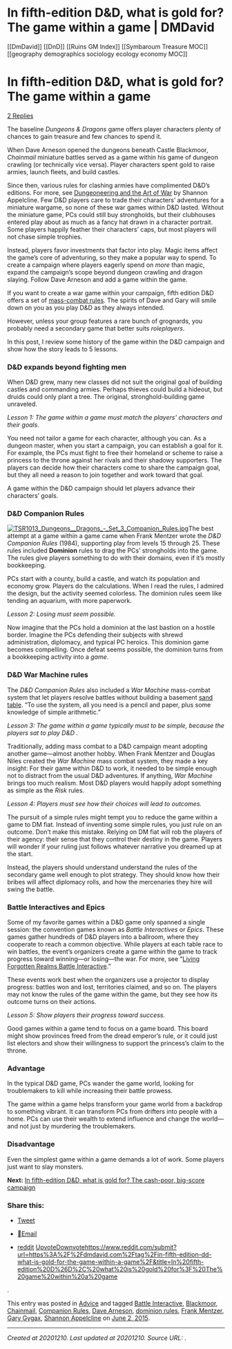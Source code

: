 # In fifth-edition D&D, what is gold for? The game within a game | DMDavid


[[DmDavid]] [[DnD]] [[Ruins GM Index]] [[Symbaroum Treasure MOC]] [[geography demographics sociology ecology economy MOC]]




# In fifth-edition D&D, what is gold for? The game within a game

[2 Replies](https://dmdavid.com/tag/in-fifth-edition-dd-what-is-gold-for-the-game-within-a-game/#comments)

The baseline _Dungeons & Dragons_ game offers player characters plenty of chances to gain treasure and few chances to spend it.

When Dave Arneson opened the dungeons beneath Castle Blackmoor, _Chainmail_ miniature battles served as a game within his game of dungeon crawling (or technically vice versa). Player characters spent gold to raise armies, launch fleets, and build castles.

Since then, various rules for clashing armies have complimented D&D’s editions. For more, see [Dungeoneering and the Art of War](http://dnd.wizards.com/articles/features/dungeoneering-and-art-war) by Shannon Appelcline. Few D&D players care to trade their characters’ adventures for a miniature wargame, so none of these war games within D&D lasted. Without the miniature game, PCs could still buy strongholds, but their clubhouses entered play about as much as a fancy hat drawn in a character portrait. Some players happily feather their characters’ caps, but most players will not chase simple trophies.

Instead, players favor investments that factor into play. Magic items affect the game’s core of adventuring, so they make a popular way to spend. To create a campaign where players eagerly spend on _more_ than magic, expand the campaign’s scope beyond dungeon crawling and dragon slaying. Follow Dave Arneson and add a game within the game.

If you want to create a war game within your campaign, fifth edition D&D offers a set of [mass-combat rules](http://dnd.wizards.com/articles/features/unearthed-arcana-when-armies-clash). The spirits of Dave and Gary will smile down on you as you play D&D as they always intended.

However, unless your group features a rare bunch of grognards, you probably need a secondary game that better suits _roleplayers_.

In this post, I review some history of the game within the D&D campaign and show how the story leads to 5 lessons.

### D&D expands beyond fighting men

When D&D grew, many new classes did not suit the original goal of building castles and commanding armies. Perhaps thieves could build a hideout, but druids could only plant a tree. The original, stronghold-building game unraveled.

_Lesson 1: The game within a game must match the players’ characters and their goals._

You need not tailor a game for each character, although you can. As a dungeon master, when you start a campaign, you can establish a goal for it. For example, the PCs must fight to free their homeland or scheme to raise a princess to the throne against her rivals and their shadowy supporters. The players can decide how their characters come to share the campaign goal, but they all need a reason to join together and work toward that goal.

A game within the D&D campaign should let players advance their characters’ goals.

### D&D Companion Rules

[![TSR1013_Dungeons__Dragons_-_Set_3_Companion_Rules.jpg](./resources/202012101144_In_fifth-edition_D&D,_what_is_gold_for__The_game_within_a_game___DMDavid.resources/TSR1013_Dungeons__Dragons_-_Set_3_Companion_Rules.jpg)](https://i1.wp.com/dmdavid.com/wp-content/uploads/2015/05/TSR1013_Dungeons__Dragons_-_Set_3_Companion_Rules.jpg)The best attempt at a game within a game came when Frank Mentzer wrote the _D&D Companion Rules_ (1984), supporting play from levels 15 through 25. These rules included **Dominion** rules to drag the PCs’ strongholds into the game. The rules give players something to do with their domains, even if it’s mostly bookkeeping.

PCs start with a county, build a castle, and watch its population and economy grow. Players do the calculations. When I read the rules, I admired the design, but the activity seemed colorless. The dominion rules seem like tending an aquarium, with more paperwork.

_Lesson 2: Losing must seem possible._

Now imagine that the PCs hold a dominion at the last bastion on a hostile border. Imagine the PCs defending their subjects with shrewd administration, diplomacy, and typical PC heroics. This dominion game becomes compelling. Once defeat seems possible, the dominion turns from a bookkeeping activity into a _game_.

### D&D War Machine rules

The _D&D Companion Rules_ also included a _War Machine_ mass-combat system that let players resolve battles without building a basement [sand table](http://thecollectorstrove.com/gc-iv-brown-hills/). “To use the system, all you need is a pencil and paper, plus some knowledge of simple arithmetic.”

_Lesson 3: The game within a game typically must to be simple, because the players sat to play D&D ._

Traditionally, adding mass combat to a D&D campaign meant adopting another game—almost another hobby. When Frank Mentzer and Douglas Niles created the _War Machine_ mass combat system, they made a key insight: For their game within D&D to work, it needed to be simple enough not to distract from the usual D&D adventures. If anything, _War Machine_ brings too much realism. Most D&D players would happily adopt something as simple as the _Risk_ rules.

_Lesson 4: Players must see how their choices will lead to outcomes._

The pursuit of a simple rules might tempt you to reduce the game within a game to DM fiat. Instead of inventing some simple rules, you just rule on an outcome. Don’t make this mistake. Relying on DM fiat will rob the players of their agency: their sense that they control their destiny in the game. Players will wonder if your ruling just follows whatever narrative you dreamed up at the start.

Instead, the players should understand understand the rules of the secondary game well enough to plot strategy. They should know how their bribes will affect diplomacy rolls, and how the mercenaries they hire will swing the battle.

### Battle Interactives and Epics

Some of my favorite games within a D&D game only spanned a single session: the convention games known as _Battle Interactives_ or _Epics_. These games gather hundreds of D&D players into a ballroom, where they cooperate to reach a common objective. While players at each table race to win battles, the event’s organizers create a game within the game to track progress toward winning—or losing—the war. For more, see “[Living Forgotten Realms Battle Interactive](http://dmdavid.com/tag/living-forgotten-realms-battle-interactive/).”

These events work best when the organizers use a projector to display progress: battles won and lost, territories claimed, and so on. The players may not know the rules of the game within the game, but they see how its outcome turns on their actions.

_Lesson 5: Show players their progress toward success._

Good games within a game tend to focus on a game board. This board might show provinces freed from the dread emperor’s rule, or it could just list electors and show their willingness to support the princess’s claim to the throne.

### Advantage

In the typical D&D game, PCs wander the game world, looking for troublemakers to kill while increasing their battle prowess.

The game within a game helps transform your game world from a backdrop to something vibrant. It can transform PCs from drifters into people with a home. PCs can use their wealth to extend influence and change the world—and not just by murdering the troublemakers.

### Disadvantage

Even the simplest game within a game demands a lot of work. Some players just want to slay monsters.

**Next:** [In fifth-edition D&D, what is gold for? The cash-poor, big-score campaign](https://dmdavid.com/tag/in-fifth-edition-dd-what-is-gold-for-the-cash-poor-big-score-campaign/)

### Share this:

*   [Tweet](https://twitter.com/intent/tweet?original_referer=https%3A%2F%2Fdmdavid.com%2F&ref_src=twsrc%5Etfw&text=In%20fifth-edition%20D%26D%2C%20what%20is%20gold%20for%3F%20The%20game%20within%20a%20game&tw_p=tweetbutton&url=https%3A%2F%2Fdmdavid.com%2Ftag%2Fin-fifth-edition-dd-what-is-gold-for-the-game-within-a-game%2F&via=dmdavidblog)
    

*   [Email](https://dmdavid.com/tag/in-fifth-edition-dd-what-is-gold-for-the-game-within-a-game/?share=email&nb=1)
*   [reddit](https://www.reddit.com/submit?url=https%3A%2F%2Fdmdavid.com%2Ftag%2Fin-fifth-edition-dd-what-is-gold-for-the-game-within-a-game%2F&title=In%20fifth-edition%20D%26D%2C%20what%20is%20gold%20for%3F%20The%20game%20within%20a%20game)
    [Upvote](https://www.reddit.com/submit?url=https%3A%2F%2Fdmdavid.com%2Ftag%2Fin-fifth-edition-dd-what-is-gold-for-the-game-within-a-game%2F&title=In%20fifth-edition%20D%26D%2C%20what%20is%20gold%20for%3F%20The%20game%20within%20a%20game)[Downvote](https://www.reddit.com/submit?url=https%3A%2F%2Fdmdavid.com%2Ftag%2Fin-fifth-edition-dd-what-is-gold-for-the-game-within-a-game%2F&title=In%20fifth-edition%20D%26D%2C%20what%20is%20gold%20for%3F%20The%20game%20within%20a%20game)<https://www.reddit.com/submit?url=https%3A%2F%2Fdmdavid.com%2Ftag%2Fin-fifth-edition-dd-what-is-gold-for-the-game-within-a-game%2F&title=In%20fifth-edition%20D%26D%2C%20what%20is%20gold%20for%3F%20The%20game%20within%20a%20game>
    

.

This entry was posted in [Advice](https://dmdavid.com/tag/category/advice/) and tagged [Battle Interactive](https://dmdavid.com/tag/tag/battle-interactive/), [Blackmoor](https://dmdavid.com/tag/tag/blackmoor/), [Chainmail](https://dmdavid.com/tag/tag/chainmail/), [Companion Rules](https://dmdavid.com/tag/tag/companion-rules/), [Dave Arneson](https://dmdavid.com/tag/tag/dave-arneson/), [dominion rules](https://dmdavid.com/tag/tag/dominion-rules/), [Frank Mentzer](https://dmdavid.com/tag/tag/frank-mentzer/), [Gary Gygax](https://dmdavid.com/tag/tag/gary-gygax/), [Shannon Appelcline](https://dmdavid.com/tag/tag/shannon-appelcline/) on [June 2, 2015](https://dmdavid.com/tag/in-fifth-edition-dd-what-is-gold-for-the-game-within-a-game/).

---

_Created at 20201210._
_Last updated at 20201210._
_Source URL: [](https://dmdavid.com/tag/in-fifth-edition-dd-what-is-gold-for-the-game-within-a-game/)._




